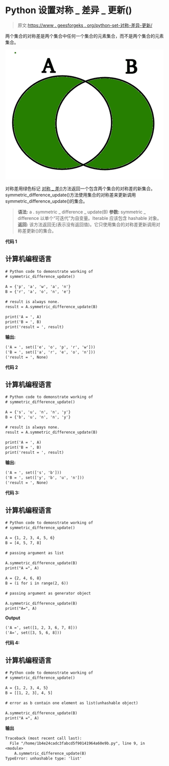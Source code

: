 # Python 设置对称 _ 差异 _ 更新()

> 原文:[https://www . geesforgeks . org/python-set-对称-差异-更新/](https://www.geeksforgeeks.org/python-set-symmetric-difference-update/)

两个集合的对称差是两个集合中任何一个集合的元素集合，而不是两个集合的元素集合。

![symmetric-difference](img/14dac6f9c94ca441da1d35dac3d3e111.png)

对称差用绿色标记
[对称 _ 差()](https://www.geeksforgeeks.org/python-set-symmetric_difference-2/)方法返回一个包含两个集合的对称差的新集合。symmetric_difference_update()方法使用集合的对称差来更新调用 symmetric_difference_update()的集合。

> **语法:**
> a . symmetric _ difference _ update(B)
> **参数:**
> symmetric _ difference 以单个“可迭代”为自变量。Iterable 应该包含 hashable 对象。
> **返回:**
> 该方法返回无(表示没有返回值)。它只使用集合的对称差更新调用对称差更新()的集合。

**代码 1**

## 计算机编程语言

```
# Python code to demonstrate working of
# symmetric_difference_update()

A = {'p', 'a', 'w', 'a', 'n'}
B = {'r', 'a', 'o', 'n', 'e'}

# result is always none.
result = A.symmetric_difference_update(B)

print('A = ', A)
print('B = ', B)
print('result = ', result)
```

**输出:**

```
('A = ', set(['e', 'o', 'p', 'r', 'w']))
('B = ', set(['a', 'r', 'e', 'o', 'n']))
('result = ', None)

```

**代码 2**

## 计算机编程语言

```
# Python code to demonstrate working of
# symmetric_difference_update()

A = {'s', 'u', 'n', 'n', 'y'}
B = {'b', 'u', 'n', 'n', 'y'}

# result is always none.
result = A.symmetric_difference_update(B)

print('A = ', A)
print('B = ', B)
print('result = ', result)
```

**输出:**

```
('A = ', set(['s', 'b']))
('B = ', set(['y', 'b', 'u', 'n']))
('result = ', None)

```

**代码 3:**

## 计算机编程语言

```
# Python code to demonstrate working of
# symmetric_difference_update()

A = {1, 2, 3, 4, 5, 6}
B = [4, 5, 7, 8]

# passing argument as list

A.symmetric_difference_update(B)
print("A =", A)

A = {2, 4, 6, 8}
B = (i for i in range(2, 6))

# passing argument as generator object

A.symmetric_difference_update(B)
print("A=", A)
```

**Output**

```
('A =', set([1, 2, 3, 6, 7, 8]))
('A=', set([3, 5, 6, 8]))

```

**代码 4:**

## 计算机编程语言

```
# Python code to demonstrate working of
# symmetric_difference_update()

A = {1, 2, 3, 4, 5}
B = [[1, 2, 3], 4, 5]

# error as b contain one element as list(unhashable object)

A.symmetric_difference_update(B)
print("A =", A)
```

**输出**

```
Traceback (most recent call last):
  File "/home/1b4e24cadc3fabcd5f90141964a60e9b.py", line 9, in <module>
    A.symmetric_difference_update(B)
TypeError: unhashable type: 'list'

```